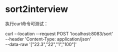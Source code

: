 # sort2interview
执行curl命令可测试：

curl --location --request POST 'localhost:8083/sort' \
--header 'Content-Type: application/json' \
--data-raw '["22.3","22","1","100"]'
